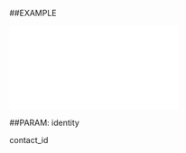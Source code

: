 

##EXAMPLE

![](../../Examples/vbs/ClientScript.OnContactBeforeDelete.vbs.txt)







##PARAM: identity

contact_id




